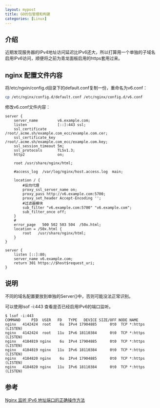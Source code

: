 ```yaml
---
layout: mypost
title: GO的包管理和构建
categories: [Linux]
---
```


## 介绍

近期发现服务器的IPv4地址访问延迟比IPv6还大，所以打算用一个单独的子域名启用IPv6访问，顺便将之前为青龙面板启用的https套用过来。

## nginx 配置文件内容 

将/etc/ngxin/config.d目录下的default.conf复制一份，重命名为v6.conf：

```bash
cp /etc/nginx/config.d/default.conf /etc/nginx/config.d/v6.conf
```

修改v6.conf文件内容：

```
server {
    server_name         v6.example.com;
    listen              [::]:443 ssl;
    ssl_certificate     /root/.acme.sh/example.com_ecc/example.com.cer;
    ssl_certificate_key /root/.acme.sh/example.com_ecc/example.com.key;
    ssl_session_timeout 5m;
    ssl_protocols       TLSv1.3;
    http2               on;

    root /usr/share/nginx/html;

    #access_log  /var/log/nginx/host.access.log  main;

    location / {
        #反向代理
        proxy_ssl_server_name on;
        proxy_pass http://v6.example.com:5700;
        proxy_set_header Accept-Encoding '';
        #过滤器模块
        sub_filter "v6.example.com:5700" "v6.example.com";
        sub_filter_once off;
    }
    #
    error_page   500 502 503 504  /50x.html;
    location = /50x.html {
        root   /usr/share/nginx/html;
    }
}

server {
    listen [::]:80;
    server_name v6.example.com;
    return 301 https://$host$request_uri;
}
```

## 说明

不同的域名配置要放到单独的Server{}中，否则可能没法正常识别。

可以使用lsof -i:443 查看是否已经启用IPv6的端口监听。

```
$ lsof -i:443
COMMAND     PID  USER   FD   TYPE   DEVICE SIZE/OFF NODE NAME
nginx   4142424  root    6u  IPv4 17904885      0t0  TCP *:https (LISTEN)
nginx   4142424  root   11u  IPv6 18110384      0t0  TCP *:https (LISTEN)
nginx   4184819 nginx    6u  IPv4 17904885      0t0  TCP *:https (LISTEN)
nginx   4184819 nginx   11u  IPv6 18110384      0t0  TCP *:https (LISTEN)
nginx   4184820 nginx    6u  IPv4 17904885      0t0  TCP *:https (LISTEN)
nginx   4184820 nginx   11u  IPv6 18110384      0t0  TCP *:https (LISTEN)
```

## 参考

[Nginx 监听 IPv6 地址端口的正确操作方法](https://www.librehat.com/the-right-way-to-setup-nginx-monitor-ipv6-address-port/)


